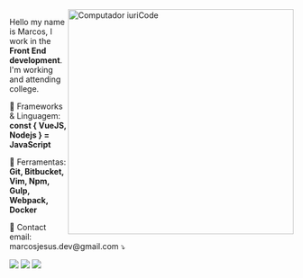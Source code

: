 <img src="https://raw.githubusercontent.com/MicaelliMedeiros/micaellimedeiros/master/image/computer-illustration.png" min-width="400px" max-width="400px" width="400px" align="right" alt="Computador iuriCode">

<p align="left"> 
  Hello my name is Marcos, I work in the <strong>Front End development</strong>.<br>
  I'm working and attending college.
</p>

<p align="left">
  🦄 Frameworks & Linguagem: <strong> const { VueJS, Nodejs } = JavaScript </strong>
</p>

<p align="left">
  💼 Ferramentas: <strong>Git, Bitbucket, Vim, Npm, Gulp, Webpack, Docker</strong>
</p>

<p align="left">
  💌 Contact email: marcosjesus.dev@gmail.com ⤵️
</p>

<p align="left">

  <a href="https://www.linkedin.com/in/marcos-jesus-1771261a7/" alt="Linkedin">
  <img src="https://img.shields.io/badge/-Linkedin-0e76a8?style=flat-square&logo=Linkedin&logoColor=white&link=LINK-DO-SEU-LINKEDIN" /></a>

  <a href="https://www.facebook.com/profile.php?id=100030023057288" alt="Facebook">
  <img src="https://img.shields.io/badge/-Facebook-3b5998?style=flat-square&labelColor=3b5998&logo=facebook&logoColor=white&link=LINK-DO-SEU-FACEBOOK"/></a>

  <a href="https://www.instagram.com/marcos_jeesus/" alt="Instagram">
  <img src="https://img.shields.io/badge/-Instagram-DF0174?style=flat-square&labelColor=DF0174&logo=instagram&logoColor=white&link=LINK-DO-SEU-INSTAGRAM"/></a>
</p>  
